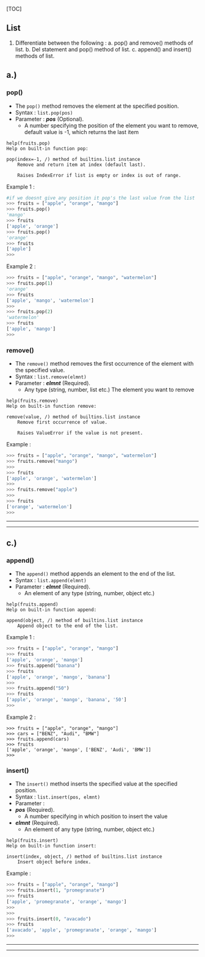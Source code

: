[TOC]
## List

1. Differentiate between the following :
    a. pop() and remove() methods of list.
    b. Del statement and pop() method of list.
    c. append() and insert() methods of list.


## a.)
### pop()
- The `pop()` method removes the element at the specified position.
- Syntax : `list.pop(pos)`
- Parameter : ___pos___	(Optional). 
  - A number specifying the position of the element you want to remove, default value is -1, which returns the last item
```
help(fruits.pop)
Help on built-in function pop:

pop(index=-1, /) method of builtins.list instance
    Remove and return item at index (default last).

    Raises IndexError if list is empty or index is out of range.
```
Example 1 :
```py
#if we doesnt give any position it pop's the last value from the list
>>> fruits = ["apple", "orange", "mango"]
>>> fruits.pop()
'mango'
>>> fruits
['apple', 'orange']
>>> fruits.pop()
'orange'
>>> fruits
['apple']
>>>
```
Example 2 : 
```py
>>> fruits = ["apple", "orange", "mango", "watermelon"]
>>> fruits.pop(1)
'orange'
>>> fruits
['apple', 'mango', 'watermelon']
>>>
>>> fruits.pop(2)
'watermelon'
>>> fruits
['apple', 'mango']
>>>
```


### remove()
- The `remove()` method removes the first occurrence of the element with the specified value.
- Syntax : `list.remove(elmnt)`
- Parameter : ___elmnt___	(Required). 
    - Any type (string, number, list etc.) The element you want to remove
```
help(fruits.remove)
Help on built-in function remove:

remove(value, /) method of builtins.list instance
    Remove first occurrence of value.

    Raises ValueError if the value is not present.
```
Example : 
```py
>>> fruits = ["apple", "orange", "mango", "watermelon"]
>>> fruits.remove("mango")
>>>
>>> fruits
['apple', 'orange', 'watermelon']
>>>
>>> fruits.remove("apple")
>>>
>>> fruits
['orange', 'watermelon']
>>>
```
---
---


## c.)
### append()
- The `append()` method appends an element to the end of the list.
- Syntax : `list.append(elmnt)`
- Parameter : ___elmnt___ (Required). 
    - An element of any type (string, number, object etc.)

```
help(fruits.append)
Help on built-in function append:

append(object, /) method of builtins.list instance
    Append object to the end of the list.
```
Example 1 : 
```py
>>> fruits = ["apple", "orange", "mango"]
>>> fruits
['apple', 'orange', 'mango']
>>> fruits.append("banana")
>>> fruits
['apple', 'orange', 'mango', 'banana']
>>>
>>> fruits.append("50")
>>> fruits
['apple', 'orange', 'mango', 'banana', '50']
>>>
```
Example 2 :
```
>>> fruits = ["apple", "orange", "mango"]
>>> cars = ["BENZ", "Audi", "BMW"]
>>> fruits.append(cars)
>>> fruits
['apple', 'orange', 'mango', ['BENZ', 'Audi', 'BMW']]
>>>
```


### insert()
- The `insert()` method inserts the specified value at the specified position.
- Syntax : `list.insert(pos, elmnt)`
- Parameter : 
- ___pos___	(Required).
  -  A number specifying in which position to insert the value
- ___elmnt___ (Required). 
  - An element of any type (string, number, object etc.)
```
help(fruits.insert)
Help on built-in function insert:

insert(index, object, /) method of builtins.list instance
    Insert object before index.
```
Example :
```py
>>> fruits = ["apple", "orange", "mango"]
>>> fruits.insert(1, "promegranate")
>>> fruits
['apple', 'promegranate', 'orange', 'mango']
>>>
>>>
>>> fruits.insert(0, "avacado")
>>> fruits
['avacado', 'apple', 'promegranate', 'orange', 'mango']
>>>
```
---
---